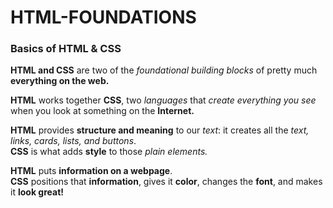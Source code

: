 # HTML-FOUNDATIONS
### Basics of HTML & CSS
<strong>HTML and CSS</strong> are two of the <em>foundational building blocks</em> of pretty much <strong>everything on the web.</strong>
<p><strong>HTML</strong> works together <strong>CSS</strong>, two <em>languages</em> that <em>create everything you see</em> when you look at something on the <strong>Internet.</strong></p>
<strong>HTML</strong> provides <strong>structure and meaning</strong> to our <em>text</em>: it creates all the <em>text, links, cards, lists, and buttons</em>.<br>
<strong>CSS</strong> is what adds <strong>style</strong> to those <em>plain elements.</em></p>
<p><strong>HTML</strong> puts <strong>information on a webpage</strong>.<br>
<strong>CSS</strong> positions that <strong>information</strong>, gives it <strong>color</strong>, changes the <strong>font</strong>, and makes it <strong>look great!</strong>
